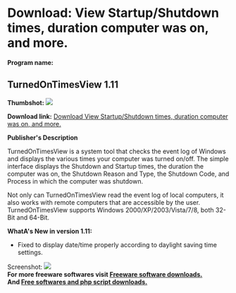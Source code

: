 # Download: View Startup/Shutdown times, duration computer was on, and more.

**Program name:**

## TurnedOnTimesView 1.11

  
**Thumbshot:** ![](http://www.freewarefiles.com/screenshot/turnedontimesview_md.jpg)   
  
**Download link:** [Download View Startup/Shutdown times, duration computer was on, and more.](http://freesoftwares.boysofts.com/TurnedOnTimesView_program_88211.html)  
  


**Publisher's Description**  
  


TurnedOnTimesView is a system tool that checks the event log of Windows and displays the various times your computer was turned on/off. The simple interface displays the Shutdown and Startup times, the duration the computer was on, the Shutdown Reason and Type, the Shutdown Code, and Process in which the computer was shutdown. 

Not only can TurnedOnTimesView read the event log of local computers, it also works with remote computers that are accessible by the user. TurnedOnTimesView supports Windows 2000/XP/2003/Vista/7/8, both 32-Bit and 64-Bit.

**WhatA's New in version 1.11:**

  * Fixed to display date/time properly according to daylight saving time settings. 

  
  
Screenshot: ![](http://www.freewarefiles.com/screenshot/turnedontimesview.jpg)   
**For more freeware softwares visit [Freeware software downloads.](http://freesoftwares.boysofts.com/)**   
**And [Free softwares and php script downloads.](http://www.boysofts.com/)**
